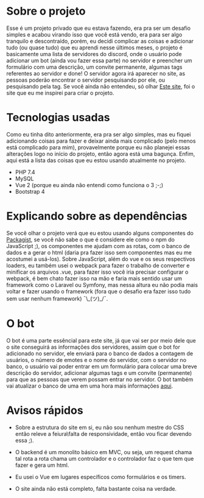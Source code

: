 # Sobre o projeto
Esse é um projeto privado que eu estava fazendo, era pra ser um desafio simples e acabou virando isso que você está vendo, era para ser algo tranquilo e descontraído, porém, eu decidi complicar as coisas e adicionar tudo (ou quase tudo) que eu aprendi nesse últimos meses, o projeto é basicamente uma lista de servidores do discord, onde o usuário pode adicionar um bot (ainda vou fazer essa parte) no servidor e preencher um formulário com uma descrição, um convite permanente, algumas tags referentes ao servidor e done! O servidor agora irá aparecer no site, as pessoas poderão encontrar o servidor pesquisando por ele, ou pesquisando pela tag. Se você ainda não entendeu, só olhar [Este site](https://top.gg/servers), foi o site que eu me inspirei para criar o projeto.

# Tecnologias usadas
Como eu tinha dito anteriormente, era pra ser algo simples, mas eu fiquei adicionando coisas para fazer e deixar ainda mais complicado (pelo menos está complicado para mim), provavelmente porque eu não planejei essas alterações logo no início do projeto, então agora está uma bagunça. Enfim, aqui está a lista das coisas que eu estou usando atualmente no projeto.

- PHP 7.4
- MySQL
- Vue 2 (porque eu ainda não entendi como funciona o 3 ;-;)
- Bootstrap 4

# Explicando sobre as dependências
Se você olhar o projeto verá que eu estou usando alguns componentes do [Packagist](https://packagist.org/), se você não sabe o que é considere ele como o npm do JavaScript ;), os componentes me ajudam com as rotas, com o banco de dados e a gerar o html (daria pra fazer isso sem componentes mas eu me acostumei a usá-los). Sobre JavaScript, além do vue e os seus respectivos loaders, eu também usei o webpack para fazer o trabalho de converter e minificar os arquivos .vue, para fazer isso você iria precisar configurar o webpack, é bem chato fazer isso na mão e faria mais sentido usar um framework como o Laravel ou Symfony, mas nessa altura eu não podia mais voltar e fazer usando o framework (fora que o desafio era fazer isso tudo sem usar nenhum framework) ¯\\\_(ツ)_/¯.

# O bot
O bot é uma parte essêncial para este site, já que vai ser por meio dele que o site conseguirá as informações dos servidores, assim que o bot for adicionado no servidor, ele enviará para o banco de dados a contagem de usuários, o número de emotes e o nome do servidor, com o servidor no banco, o usuário vai poder entrar em um formulário para colocar uma breve descrição do servidor, adicionar algumas tags e um convite (permanente) para que as pessoas que verem possam entrar no servidor. O bot também vai atualizar o banco de uma em uma hora mais informações [aqui](https://github.com/Jovem-Blood/jb2).

# Avisos rápidos
- Sobre a estrutura do site em si, eu não sou nenhum mestre do CSS então releve a feiura\falta de responsividade, então vou ficar devendo essa ;).

- O backend é um monolito básico em MVC, ou seja, um request chama tal rota a rota chama um controlador e o controlador faz o que tem que fazer e gera um html.

- Eu usei o Vue em lugares específicos como formulários e os timers.

- O site ainda não está completo, falta bastante coisa na verdade.

